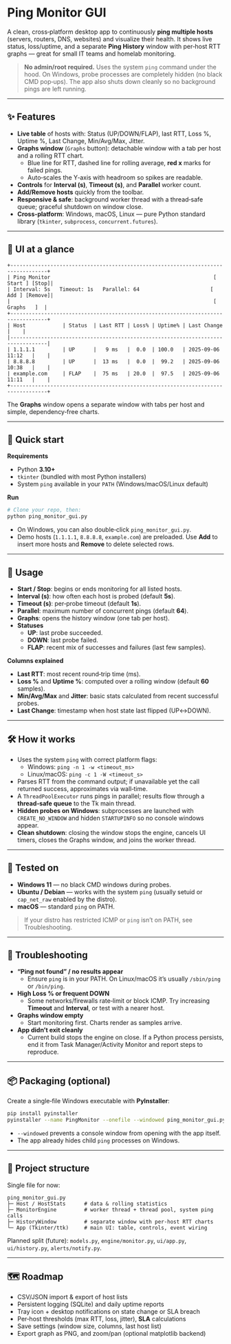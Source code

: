 # Ping Monitor GUI

A clean, cross‑platform desktop app to continuously **ping multiple hosts** (servers, routers, DNS, websites) and visualize their health. It shows live status, loss/uptime, and a separate **Ping History** window with per‑host RTT graphs — great for small IT teams and homelab monitoring.

> **No admin/root required.** Uses the system `ping` command under the hood. On Windows, probe processes are completely hidden (no black CMD pop‑ups). The app also shuts down cleanly so no background pings are left running.

---

## ✨ Features

- **Live table** of hosts with: Status (UP/DOWN/FLAP), last RTT, Loss %, Uptime %, Last Change, Min/Avg/Max, Jitter.
- **Graphs window** (`Graphs` button): detachable window with a tab per host and a rolling RTT chart.
  - Blue line for RTT, dashed line for rolling average, **red x** marks for failed pings.
  - Auto‑scales the Y‑axis with headroom so spikes are readable.
- **Controls** for **Interval (s)**, **Timeout (s)**, and **Parallel** worker count.
- **Add/Remove hosts** quickly from the toolbar.
- **Responsive & safe**: background worker thread with a thread‑safe queue; graceful shutdown on window close.
- **Cross‑platform**: Windows, macOS, Linux — pure Python standard library (`tkinter`, `subprocess`, `concurrent.futures`).

---

## 📸 UI at a glance

```
+----------------------------------------------------------------------------------+
| Ping Monitor                                                     [ Start ] [Stop]|
| Interval: 5s   Timeout: 1s   Parallel: 64                       [ Add ] [Remove]|
|                                                                  [   Graphs   ]  |
+----------------------------------------------------------------------------------+
| Host            | Status  | Last RTT | Loss% | Uptime% | Last Change        |    |
|----------------------------------------------------------------------------------|
| 1.1.1.1         | UP      |   9 ms   |  0.0  | 100.0   | 2025‑09‑06 11:12   |    |
| 8.8.8.8         | UP      |  13 ms   |  0.0  |  99.2   | 2025‑09‑06 10:38   |    |
| example.com     | FLAP    |  75 ms   | 20.0  |  97.5   | 2025‑09‑06 11:11   |    |
+----------------------------------------------------------------------------------+
```

The **Graphs** window opens a separate window with tabs per host and simple, dependency‑free charts.

---

## 🚀 Quick start

**Requirements**
- Python **3.10+**
- `tkinter` (bundled with most Python installers)
- System `ping` available in your `PATH` (Windows/macOS/Linux default)

**Run**
```bash
# Clone your repo, then:
python ping_monitor_gui.py
```

- On Windows, you can also double‑click `ping_monitor_gui.py`.
- Demo hosts (`1.1.1.1`, `8.8.8.8`, `example.com`) are preloaded. Use **Add** to insert more hosts and **Remove** to delete selected rows.

---

## 🧭 Usage

- **Start / Stop**: begins or ends monitoring for all listed hosts.
- **Interval (s)**: how often each host is probed (default **5s**).
- **Timeout (s)**: per‑probe timeout (default **1s**).
- **Parallel**: maximum number of concurrent pings (default **64**).
- **Graphs**: opens the history window (one tab per host).
- **Statuses**
  - **UP**: last probe succeeded.
  - **DOWN**: last probe failed.
  - **FLAP**: recent mix of successes and failures (last few samples).

**Columns explained**
- **Last RTT**: most recent round‑trip time (ms).
- **Loss %** and **Uptime %**: computed over a rolling window (default **60** samples).
- **Min/Avg/Max** and **Jitter**: basic stats calculated from recent successful probes.
- **Last Change**: timestamp when host state last flipped (UP↔DOWN).

---

## 🛠️ How it works

- Uses the system `ping` with correct platform flags:
  - Windows: `ping -n 1 -w <timeout_ms>`
  - Linux/macOS: `ping -c 1 -W <timeout_s>`
- Parses RTT from the command output; if unavailable yet the call returned success, approximates via wall‑time.
- A `ThreadPoolExecutor` runs pings in parallel; results flow through a **thread‑safe queue** to the Tk main thread.
- **Hidden probes on Windows**: subprocesses are launched with `CREATE_NO_WINDOW` and hidden `STARTUPINFO` so no console windows appear.
- **Clean shutdown**: closing the window stops the engine, cancels UI timers, closes the Graphs window, and joins the worker thread.

---

## 🧪 Tested on

- **Windows 11** — no black CMD windows during probes.
- **Ubuntu / Debian** — works with the system `ping` (usually setuid or `cap_net_raw` enabled by the distro).
- **macOS** — standard `ping` on PATH.

> If your distro has restricted ICMP or `ping` isn’t on PATH, see Troubleshooting.

---

## 🐞 Troubleshooting

- **“Ping not found” / no results appear**
  - Ensure `ping` is in your PATH. On Linux/macOS it’s usually `/sbin/ping` or `/bin/ping`.
- **High Loss % or frequent DOWN**
  - Some networks/firewalls rate‑limit or block ICMP. Try increasing **Timeout** and **Interval**, or test with a nearer host.
- **Graphs window empty**
  - Start monitoring first. Charts render as samples arrive.
- **App didn’t exit cleanly**
  - Current build stops the engine on close. If a Python process persists, end it from Task Manager/Activity Monitor and report steps to reproduce.

---

## 📦 Packaging (optional)

Create a single‑file Windows executable with **PyInstaller**:

```bash
pip install pyinstaller
pyinstaller --name PingMonitor --onefile --windowed ping_monitor_gui.py
```
- `--windowed` prevents a console window from opening with the app itself.
- The app already hides child `ping` processes on Windows.

---

## 🧱 Project structure

Single file for now:

```
ping_monitor_gui.py
├─ Host / HostStats      # data & rolling statistics
├─ MonitorEngine         # worker thread + thread pool, system ping calls
├─ HistoryWindow         # separate window with per‑host RTT charts
└─ App (Tkinter/ttk)     # main UI: table, controls, event wiring
```

Planned split (future): `models.py`, `engine/monitor.py`, `ui/app.py`, `ui/history.py`, `alerts/notify.py`.

---

## 🗺️ Roadmap

- CSV/JSON import & export of host lists
- Persistent logging (SQLite) and daily uptime reports
- Tray icon + desktop notifications on state change or SLA breach
- Per‑host thresholds (max RTT, loss, jitter), **SLA** calculations
- Save settings (window size, columns, last host list)
- Export graph as PNG, and zoom/pan (optional matplotlib backend)


